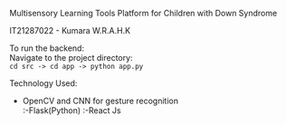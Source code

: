 Multisensory Learning Tools Platform for Children with Down Syndrome

IT21287022 - Kumara W.R.A.H.K

To run the backend:  
Navigate to the project directory:  
`cd src -> cd app -> python app.py`

Technology Used:
- OpenCV and CNN for gesture recognition  
  :-Flask(Python)
  :-React Js

